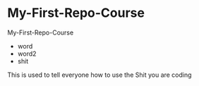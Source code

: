 # My-First-Repo-Course
My-First-Repo-Course
* word 
* word2
* shit

This is used to tell everyone how to use the Shit you are coding
